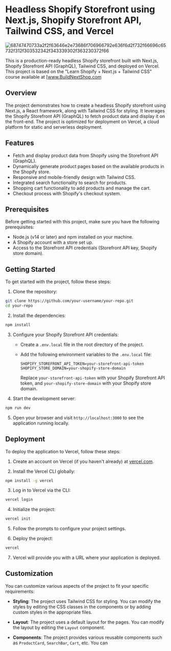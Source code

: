 # Headless Shopify Storefront using Next.js, Shopify Storefront API, Tailwind CSS, and Vercel


![68747470733a2f2f63646e2e73686f706966792e636f6d2f732f66696c65732f312f303532342f343339302f363230372f66](https://user-images.githubusercontent.com/77645494/236155454-65b57bf1-2dfc-4b6a-88f6-705fc0f92bad.gif)


This is a production-ready headless Shopify storefront built with Next.js, Shopify Storefront API (GraphQL), Tailwind CSS, and deployed on Vercel. This project is based on the "Learn Shopify + Next.js + Tailwind CSS" course available at [www.BuildNextShop.com

## Overview

The project demonstrates how to create a headless Shopify storefront using Next.js, a React framework, along with Tailwind CSS for styling. It leverages the Shopify Storefront API (GraphQL) to fetch product data and display it on the front-end. The project is optimized for deployment on Vercel, a cloud platform for static and serverless deployment.

## Features

- Fetch and display product data from Shopify using the Storefront API (GraphQL).
- Dynamically generate product pages based on the available products in the Shopify store.
- Responsive and mobile-friendly design with Tailwind CSS.
- Integrated search functionality to search for products.
- Shopping cart functionality to add products and manage the cart.
- Checkout process with Shopify's checkout system.

## Prerequisites

Before getting started with this project, make sure you have the following prerequisites:

- Node.js (v14 or later) and npm installed on your machine.
- A Shopify account with a store set up.
- Access to the Storefront API credentials (Storefront API key, Shopify store domain).

## Getting Started

To get started with the project, follow these steps:

1. Clone the repository:

```bash
git clone https://github.com/your-username/your-repo.git
cd your-repo
```

2. Install the dependencies:

```bash
npm install
```

3. Configure your Shopify Storefront API credentials:

   - Create a `.env.local` file in the root directory of the project.
   - Add the following environment variables to the `.env.local` file:

     ```plaintext
     SHOPIFY_STOREFRONT_API_TOKEN=your-storefront-api-token
     SHOPIFY_STORE_DOMAIN=your-shopify-store-domain
     ```

     Replace `your-storefront-api-token` with your Shopify Storefront API token, and `your-shopify-store-domain` with your Shopify store domain.

4. Start the development server:

```bash
npm run dev
```

5. Open your browser and visit `http://localhost:3000` to see the application running locally.

## Deployment

To deploy the application to Vercel, follow these steps:

1. Create an account on Vercel (if you haven't already) at [vercel.com](https://vercel.com).

2. Install the Vercel CLI globally:

```bash
npm install -g vercel
```

3. Log in to Vercel via the CLI:

```bash
vercel login
```

4. Initialize the project:

```bash
vercel init
```

5. Follow the prompts to configure your project settings.

6. Deploy the project:

```bash
vercel
```

7. Vercel will provide you with a URL where your application is deployed.

## Customization

You can customize various aspects of the project to fit your specific requirements:

- **Styling**: The project uses Tailwind CSS for styling. You can modify the styles by editing the CSS classes in the components or by adding custom styles in the appropriate files.

- **Layout**: The project uses a default layout for the pages. You can modify the layout by editing the `Layout` component.

- **Components**: The project provides various reusable components such as `ProductCard`, `SearchBar`, `Cart`, etc. You can
